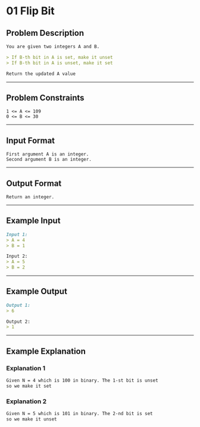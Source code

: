 # 01 Flip Bit

## Problem Description

```markdown
You are given two integers A and B.

> If B-th bit in A is set, make it unset
> If B-th bit in A is unset, make it set

Return the updated A value
```

---
## Problem Constraints

```
1 <= A <= 109
0 <= B <= 30
```

---
## Input Format

```
First argument A is an integer.
Second argument B is an integer.
```

---
## Output Format

```
Return an integer.
```

---
## Example Input

```markdown
Input 1: 
> A = 4
> B = 1

Input 2: 
> A = 5
> B = 2
```

---
## Example Output

```markdown
Output 1:
> 6

Output 2:
> 1
```

---
## Example Explanation

### Explanation 1

```markdown
Given N = 4 which is 100 in binary. The 1-st bit is unset
so we make it set
```

### Explanation 2

```markdown
Given N = 5 which is 101 in binary. The 2-nd bit is set
so we make it unset
```